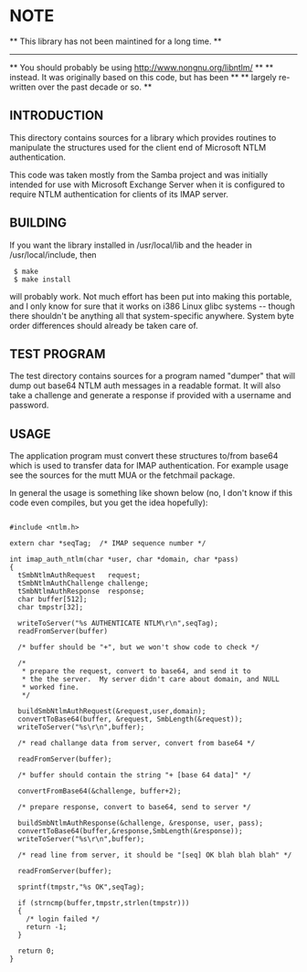 # **NOTE**

** This library has not been maintined for a long time.              **
**                                                                   **
** You should probably be using http://www.nongnu.org/libntlm/       **
** instead.  It was originally based on this code, but has been      **
** largely re-written over the past decade or so.                    **

## INTRODUCTION

This directory contains sources for a library which provides
routines to manipulate the structures used for the client end
of Microsoft NTLM authentication.

This code was taken mostly from the Samba project and was
initially intended for use with Microsoft Exchange Server when
it is configured to require NTLM authentication for clients of
its IMAP server.

## BUILDING

If you want the library installed in /usr/local/lib and
the header in /usr/local/include, then

```
 $ make
 $ make install
```

will probably work.  Not much effort has been put into making
this portable, and I only know for sure that it works on i386
Linux glibc systems -- though there shouldn't be anything all
that system-specific anywhere.  System byte order differences
should already be taken care of.

## TEST PROGRAM

The test directory contains sources for a program named
"dumper" that will dump out base64 NTLM auth messages in a
readable format.  It will also take a challenge and generate a
response if provided with a username and password.

## USAGE  
  
The application program must convert these structures to/from
base64 which is used to transfer data for IMAP authentication.
For example usage see the sources for the mutt MUA or the
fetchmail package.

In general the usage is something like shown below (no, I don't
know if this code even compiles, but you get the idea
hopefully):

```

#include <ntlm.h>

extern char *seqTag;  /* IMAP sequence number */

int imap_auth_ntlm(char *user, char *domain, char *pass)
{
  tSmbNtlmAuthRequest   request;              
  tSmbNtlmAuthChallenge challenge;
  tSmbNtlmAuthResponse  response;
  char buffer[512];
  char tmpstr[32];
  
  writeToServer("%s AUTHENTICATE NTLM\r\n",seqTag);
  readFromServer(buffer)
  
  /* buffer should be "+", but we won't show code to check */

  /* 
   * prepare the request, convert to base64, and send it to
   * the the server.  My server didn't care about domain, and NULL
   * worked fine.
   */

  buildSmbNtlmAuthRequest(&request,user,domain);
  convertToBase64(buffer, &request, SmbLength(&request));
  writeToServer("%s\r\n",buffer);
  
  /* read challange data from server, convert from base64 */
  
  readFromServer(buffer);
  
  /* buffer should contain the string "+ [base 64 data]" */
  
  convertFromBase64(&challenge, buffer+2);
  
  /* prepare response, convert to base64, send to server */
  
  buildSmbNtlmAuthResponse(&challenge, &response, user, pass);
  convertToBase64(buffer,&response,SmbLength(&response));
  writeToServer("%s\r\n",buffer);
  
  /* read line from server, it should be "[seq] OK blah blah blah" */
  
  readFromServer(buffer);
  
  sprintf(tmpstr,"%s OK",seqTag);
  
  if (strncmp(buffer,tmpstr,strlen(tmpstr)))
  {
    /* login failed */
    return -1;
  }
  
  return 0;
}

```
